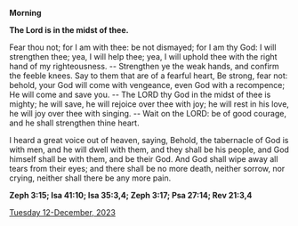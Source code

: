 **Morning**

**The Lord is in the midst of thee.**
 
Fear thou not; for I am with thee: be not dismayed; for I am thy God: I will strengthen thee; yea, I will help thee; yea, I will uphold thee with the right hand of my righteousness. -- Strengthen ye the weak hands, and confirm the feeble knees. Say to them that are of a fearful heart, Be strong, fear not: behold, your God will come with vengeance, even God with a recompence; He will come and save you. -- The LORD thy God in the midst of thee is mighty; he will save, he will rejoice over thee with joy; he will rest in his love, he will joy over thee with singing. -- Wait on the LORD: be of good courage, and he shall strengthen thine heart.
 
I heard a great voice out of heaven, saying, Behold, the tabernacle of God is with men, and he will dwell with them, and they shall be his people, and God himself shall be with them, and be their God. And God shall wipe away all tears from their eyes; and there shall be no more death, neither sorrow, nor crying, neither shall there be any more pain.  

**Zeph 3:15; Isa 41:10; Isa 35:3,4; Zeph 3:17; Psa 27:14; Rev 21:3,4**

[Tuesday 12-December, 2023](https://t.me/daily_light)
